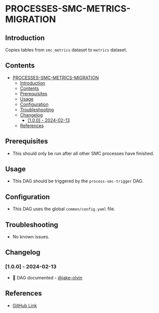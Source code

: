 # PROCESSES-SMC-METRICS-MIGRATION

## Introduction
Copies tables from `smc_metrics` dataset to `metrics` dataset.

## Contents
- [PROCESSES-SMC-METRICS-MIGRATION](#processes-smc-metrics-migration)
  - [Introduction](#introduction)
  - [Contents](#contents)
  - [Prerequisites](#prerequisites)
  - [Usage](#usage)
  - [Configuration](#configuration)
  - [Troubleshooting](#troubleshooting)
  - [Changelog](#changelog)
    - [\[1.0.0\] - 2024-02-13](#100---2024-02-13)
  - [References](#references)

## Prerequisites
- This should only be run after all other SMC processes have finished.

## Usage
- This DAG should be triggered by the `process-smc-trigger` DAG.

## Configuration
- This DAG uses the global `common/config.yaml` file.

## Troubleshooting
- No known issues.

## Changelog
<!-- start at 1.0.0 (x.y.z) small patches increase z, new features increase y, major changes increase x -->
### [1.0.0] - 2024-02-13
- :tada: DAG documented - [@jake-olvin](https://github.com/jake-olvin)

## References
- [GitHub Link](https://github.com/olvin-com/airflow-dags/tree/main/dags/processes-smc-metrics-migration)